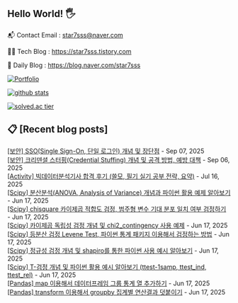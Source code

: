 ## Hello World! 🖐

📬 Contact Email : star7sss@naver.com

👨‍💻 Tech Blog : https://star7sss.tistory.com

🤪 Daily Blog : https://blog.naver.com/star7sss

[![Portfolio](https://img.shields.io/badge/Portfolio-%23000000.svg?style=for-the-badge&logo=firefox&logoColor=#FF7139)](https://fern-way-13f.notion.site/Jang-Thang-3b7b327981a2456c8ee5952eadb848b9)

[![github stats](https://github-readme-stats.vercel.app/api?username=jangThang&show_icons=true&hide_border=False)](https://star7sss.tistory.com)

[![solved.ac tier](http://mazassumnida.wtf/api/v2/generate_badge?boj=star7sss)](https://solved.ac/star7sss)

## 📋 [Recent blog posts]
[[보안] SSO(Single Sign-On, 단일 로그인) 개념 및 장단점](https://star7sss.tistory.com/1083) - Sep 07, 2025<br>
[[보안] 크리덴셜 스터핑(Credential Stuffing) 개념 및 공격 방법, 예방 대책](https://star7sss.tistory.com/1082) - Sep 06, 2025<br>
[[Activity] 빅데이터분석기사 합격 후기 (쓸모, 필기 실기 공부 전략, 요약)](https://star7sss.tistory.com/1081) - Jul 16, 2025<br>
[[Scipy] 분산분석(ANOVA, Analysis of Variance) 개념과 파이썬 활용 예제 알아보기](https://star7sss.tistory.com/1080) - Jun 17, 2025<br>
[[Scipy] chisquare 카이제곱 적합도 검정, 범주형 변수 기대 분포 일치 여부 검정하기](https://star7sss.tistory.com/1079) - Jun 17, 2025<br>
[[Scipy] 카이제곱 독립성 검정 개념 및 chi2_contingency 사용 예제](https://star7sss.tistory.com/1078) - Jun 17, 2025<br>
[[Scipy] 등분산 검정 Levene Test, 파이썬 통계 패키지 이용해서 검정하는 방법](https://star7sss.tistory.com/1077) - Jun 17, 2025<br>
[[Scipy] 정규성 검정 개념 및 shapiro를 통한 파이썬 사용 예시 알아보기](https://star7sss.tistory.com/1076) - Jun 17, 2025<br>
[[Scipy] T-검정 개념 및 파이썬 활용 예시 알아보기 (ttest-1samp, ttest_ind, ttest_rel)](https://star7sss.tistory.com/1075) - Jun 17, 2025<br>
[[Pandas] map 이용해서 데이터프레임 그룹 통계 열 추가하기](https://star7sss.tistory.com/1074) - Jun 17, 2025<br>
[[Pandas] transform 이용해서 groupby 집계별 연산결과 덧붙이기](https://star7sss.tistory.com/1073) - Jun 17, 2025<br>
